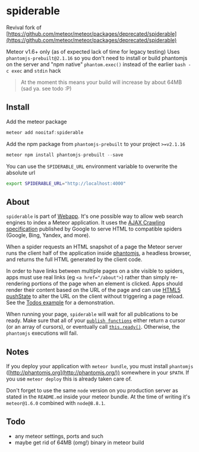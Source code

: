 # spiderable
Revival fork of [https://github.com/meteor/meteor/packages/deprecated/spiderable](https://github.com/meteor/meteor/packages/deprecated/spiderable)

Meteor v1.6+ only (as of expected lack of time for legacy testing)
Uses `phantomjs-prebuilt@2.1.16` so you don't need to install or build phantomjs on the server
and "npm native" `phantom.exec()` instead of the earlier `bash -c exec` and `stdin` hack
> At the moment this means your build will increase by about 64MB (sad ya. see todo :P)


## Install
Add the meteor package
```js
meteor add nooitaf:spiderable
```

Add the npm package from `phantomjs-prebuilt` to your project `>=v2.1.16`
```js
meteor npm install phantomjs-prebuilt --save
```

You can use the `SPIDERABLE_URL` environment variable to overwrite the absolute url
```bash
export SPIDERABLE_URL="http://localhost:4000"
```

## About
`spiderable` is part of [Webapp](https://github.com/meteor/meteor/tree/master/packages/webapp). It's one possible way to allow web search engines to index a Meteor application. It uses the [AJAX Crawling specification](https://developers.google.com/webmasters/ajax-crawling/) published by Google to serve HTML to compatible spiders (Google, Bing, Yandex, and more).

When a spider requests an HTML snapshot of a page the Meteor server runs the client half of the application inside [phantomjs](http://phantomjs.org/), a headless browser, and returns the full HTML generated by the client code.

In order to have links between multiple pages on a site visible to spiders, apps must use real links (eg `<a href="/about">`) rather than simply re-rendering portions of the page when an element is clicked. Apps should render their content based on the URL of the page and can use [HTML5 pushState](https://developer.mozilla.org/en-US/docs/DOM/Manipulating_the_browser_history) to alter the URL on the client without triggering a page reload. See the [Todos example](http://meteor.com/examples/todos) for a demonstration.

When running your page, `spiderable` will wait for all publications to be ready. Make sure that all of your [`publish functions`](#meteor_publish) either return a cursor (or an array of cursors), or eventually call [`this.ready()`](#publish_ready). Otherwise, the `phantomjs` executions will fail.

## Notes
If you deploy your application with `meteor bundle`, you must install `phantomjs` ([http://phantomjs.org](http://phantomjs.org/)) somewhere in your `$PATH`. If you use `meteor deploy` this is already taken care of.

Don't forget to use the same `node` version on you production server as stated in the `README.md` inside your meteor bundle. At the time of writing it's `meteor@1.6.0` combined with `node@8.8.1`.

## Todo
- any meteor settings, ports and such
- maybe get rid of 64MB (omg!) binary in meteor build
